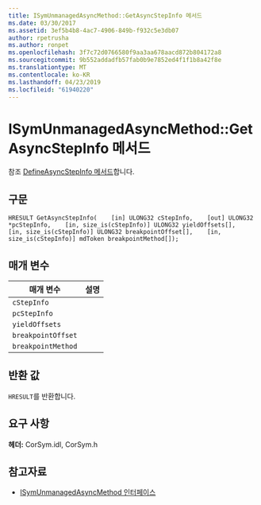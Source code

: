 ```yaml
---
title: ISymUnmanagedAsyncMethod::GetAsyncStepInfo 메서드
ms.date: 03/30/2017
ms.assetid: 3ef5b4b8-4ac7-4906-849b-f932c5e3db07
author: rpetrusha
ms.author: ronpet
ms.openlocfilehash: 3f7c72d0766580f9aa3aa678aacd872b804172a8
ms.sourcegitcommit: 9b552addadfb57fab0b9e7852ed4f1f1b8a42f8e
ms.translationtype: MT
ms.contentlocale: ko-KR
ms.lasthandoff: 04/23/2019
ms.locfileid: "61940220"
---
```

# <a name="isymunmanagedasyncmethodgetasyncstepinfo-method"></a>ISymUnmanagedAsyncMethod::GetAsyncStepInfo 메서드
참조 [DefineAsyncStepInfo 메서드](../../../../docs/framework/unmanaged-api/diagnostics/isymunmanagedasyncmethodpropertieswriter-defineasyncstepinfo-method.md)합니다.  
  
## <a name="syntax"></a>구문  
  
```idl  
HRESULT GetAsyncStepInfo(    [in] ULONG32 cStepInfo,    [out] ULONG32 *pcStepInfo,    [in, size_is(cStepInfo)] ULONG32 yieldOffsets[],    [in, size_is(cStepInfo)] ULONG32 breakpointOffset[],    [in, size_is(cStepInfo)] mdToken breakpointMethod[]);  
```  
  
## <a name="parameters"></a>매개 변수  
  
|매개 변수|설명|  
|---------------|-----------------|  
|`cStepInfo`||  
|`pcStepInfo`||  
|`yieldOffsets`||  
|`breakpointOffset`||  
|`breakpointMethod`||  
  
## <a name="return-value"></a>반환 값  
 `HRESULT`를 반환합니다.  
  
## <a name="requirements"></a>요구 사항  
 **헤더:** CorSym.idl, CorSym.h  
  
## <a name="see-also"></a>참고자료

- [ISymUnmanagedAsyncMethod 인터페이스](../../../../docs/framework/unmanaged-api/diagnostics/isymunmanagedasyncmethod-interface.md)
